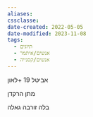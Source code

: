 ```yaml
---
aliases: 
cssclasse: 
date-created: 2022-05-05
date-modified: 2023-11-08
tags:
  - תיוגים
  - אנשים/איתמר
  - אנשים/קסנייה
---
```


אביטל 19 +לאון

מתן הרקדן

בלה זורבה
גאלה
